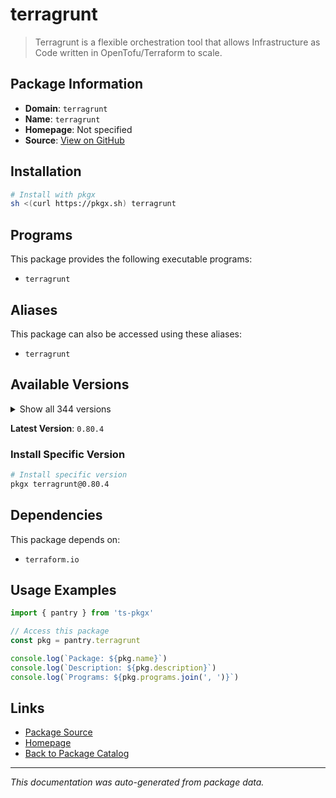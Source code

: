 # terragrunt

> Terragrunt is a flexible orchestration tool that allows Infrastructure as Code written in OpenTofu/Terraform to scale.

## Package Information

- **Domain**: `terragrunt`
- **Name**: `terragrunt`
- **Homepage**: Not specified
- **Source**: [View on GitHub](https://github.com/pkgxdev/pantry/tree/main/projects/terragrunt.gruntwork.io/package.yml)

## Installation

```bash
# Install with pkgx
sh <(curl https://pkgx.sh) terragrunt
```

## Programs

This package provides the following executable programs:

- `terragrunt`

## Aliases

This package can also be accessed using these aliases:

- `terragrunt`

## Available Versions

<details>
<summary>Show all 344 versions</summary>

- `0.80.4`, `0.80.3`, `0.80.2`, `0.80.1`, `0.80.0`
- `0.79.3`, `0.79.2`, `0.79.1`, `0.79.0`, `0.78.4`
- `0.78.3`, `0.78.2`, `0.78.1`, `0.78.0`, `0.77.22`
- `0.77.21`, `0.77.20`, `0.77.19`, `0.77.18`, `0.77.17`
- `0.77.16`, `0.77.15`, `0.77.14`, `0.77.13`, `0.77.12`
- `0.77.11`, `0.77.10`, `0.77.9`, `0.77.8`, `0.77.7`
- `0.77.6`, `0.77.5`, `0.77.4`, `0.77.3`, `0.77.2`
- `0.77.1`, `0.77.0`, `0.76.8`, `0.76.7`, `0.76.6`
- `0.76.5`, `0.76.4`, `0.76.3`, `0.76.2`, `0.76.1`
- `0.76.0`, `0.75.10`, `0.75.9`, `0.75.8`, `0.75.7`
- `0.75.6`, `0.75.5`, `0.75.4`, `0.75.3`, `0.75.2`
- `0.75.1`, `0.75.0`, `0.74.0`, `0.73.16`, `0.73.15`
- `0.73.14`, `0.73.13`, `0.73.12`, `0.73.11`, `0.73.10`
- `0.73.9`, `0.73.8`, `0.73.7`, `0.73.6`, `0.73.5`
- `0.73.4`, `0.73.3`, `0.73.2`, `0.73.1`, `0.73.0`
- `0.72.9`, `0.72.8`, `0.72.6`, `0.72.5`, `0.72.4`
- `0.72.3`, `0.72.2`, `0.72.1`, `0.72.0`, `0.71.5`
- `0.71.4`, `0.71.3`, `0.71.2`, `0.71.1`, `0.71.0`
- `0.70.4`, `0.70.3`, `0.70.2`, `0.70.1`, `0.70.0`
- `0.69.13`, `0.69.12`, `0.69.11`, `0.69.10`, `0.69.9`
- `0.69.8`, `0.69.7`, `0.69.6`, `0.69.5`, `0.69.3`
- `0.69.2`, `0.69.1`, `0.69.0`, `0.68.17`, `0.68.16`
- `0.68.15`, `0.68.14`, `0.68.13`, `0.68.12`, `0.68.10`
- `0.68.9`, `0.68.8`, `0.68.7`, `0.68.6`, `0.68.5`
- `0.68.4`, `0.68.3`, `0.68.2`, `0.68.1`, `0.68.0`
- `0.67.16`, `0.67.15`, `0.67.14`, `0.67.13`, `0.67.12`
- `0.67.11`, `0.67.10`, `0.67.9`, `0.67.8`, `0.67.7`
- `0.67.6`, `0.67.5`, `0.67.4`, `0.67.3`, `0.67.2`
- `0.67.1`, `0.67.0`, `0.66.9`, `0.66.8`, `0.66.7`
- `0.66.6`, `0.66.5`, `0.66.4`, `0.66.3`, `0.66.2`
- `0.66.1`, `0.66.0`, `0.65.0`, `0.64.5`, `0.64.4`
- `0.64.3`, `0.64.2`, `0.64.1`, `0.64.0`, `0.63.8`
- `0.63.7`, `0.63.6`, `0.63.5`, `0.63.4`, `0.63.3`
- `0.63.2`, `0.63.1`, `0.63.0`, `0.62.3`, `0.62.2`
- `0.62.1`, `0.62.0`, `0.61.1`, `0.61.0`, `0.60.1`
- `0.60.0`, `0.59.7`, `0.59.6`, `0.59.5`, `0.59.4`
- `0.59.3`, `0.59.2`, `0.59.1`, `0.59.0`, `0.58.16`
- `0.58.15`, `0.58.14`, `0.58.13`, `0.58.12`, `0.58.11`
- `0.58.10`, `0.58.9`, `0.58.8`, `0.58.7`, `0.58.6`
- `0.58.5`, `0.58.4`, `0.58.3`, `0.58.2`, `0.58.1`
- `0.58.0`, `0.57.13`, `0.57.12`, `0.57.11`, `0.57.10`
- `0.57.9`, `0.57.8`, `0.57.7`, `0.57.6`, `0.57.5`
- `0.57.4`, `0.57.3`, `0.57.2`, `0.57.1`, `0.57.0`
- `0.56.5`, `0.56.4`, `0.56.3`, `0.56.2`, `0.56.1`
- `0.56.0`, `0.55.21`, `0.55.20`, `0.55.19`, `0.55.18`
- `0.55.17`, `0.55.16`, `0.55.15`, `0.55.14`, `0.55.13`
- `0.55.12`, `0.55.11`, `0.55.10`, `0.55.9`, `0.55.8`
- `0.55.7`, `0.55.6`, `0.55.5`, `0.55.4`, `0.55.3`
- `0.55.2`, `0.55.1`, `0.55.0`, `0.54.22`, `0.54.21`
- `0.54.20`, `0.54.19`, `0.54.18`, `0.54.17`, `0.54.16`
- `0.54.15`, `0.54.14`, `0.54.13`, `0.54.12`, `0.54.11`
- `0.54.10`, `0.54.9`, `0.54.8`, `0.54.7`, `0.54.6`
- `0.54.5`, `0.54.4`, `0.54.3`, `0.54.2`, `0.54.1`
- `0.54.0`, `0.53.8`, `0.53.7`, `0.53.6`, `0.53.5`
- `0.53.4`, `0.53.3`, `0.53.2`, `0.53.1`, `0.53.0`
- `0.52.7`, `0.52.6`, `0.52.5`, `0.52.4`, `0.52.3`
- `0.52.2`, `0.52.1`, `0.52.0`, `0.51.9`, `0.51.8`
- `0.51.7`, `0.51.6`, `0.51.5`, `0.51.4`, `0.51.3`
- `0.51.2`, `0.51.1`, `0.51.0`, `0.50.17`, `0.50.16`
- `0.50.15`, `0.50.14`, `0.50.13`, `0.50.12`, `0.50.11`
- `0.50.10`, `0.50.9`, `0.50.8`, `0.50.7`, `0.50.6`
- `0.50.5`, `0.50.4`, `0.50.3`, `0.50.2`, `0.50.1`
- `0.50.0`, `0.49.1`, `0.49.0`, `0.48.6`, `0.48.5`
- `0.48.4`, `0.48.3`, `0.48.2`, `0.48.1`, `0.48.0`
- `0.47.0`, `0.46.3`, `0.46.2`, `0.46.1`, `0.46.0`
- `0.45.18`, `0.45.17`, `0.45.16`, `0.45.15`, `0.45.14`
- `0.45.13`, `0.45.12`, `0.45.11`, `0.45.10`, `0.45.9`
- `0.45.8`, `0.45.7`, `0.45.6`, `0.45.5`, `0.45.4`
- `0.45.3`, `0.45.2`, `0.45.1`, `0.45.0`

</details>

**Latest Version**: `0.80.4`

### Install Specific Version

```bash
# Install specific version
pkgx terragrunt@0.80.4
```

## Dependencies

This package depends on:

- `terraform.io`

## Usage Examples

```typescript
import { pantry } from 'ts-pkgx'

// Access this package
const pkg = pantry.terragrunt

console.log(`Package: ${pkg.name}`)
console.log(`Description: ${pkg.description}`)
console.log(`Programs: ${pkg.programs.join(', ')}`)
```

## Links

- [Package Source](https://github.com/pkgxdev/pantry/tree/main/projects/terragrunt.gruntwork.io/package.yml)
- [Homepage](#)
- [Back to Package Catalog](../package-catalog.md)

---

*This documentation was auto-generated from package data.*
